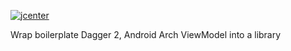 [ ![jcenter](https://api.bintray.com/packages/ekosuhariyadi/open-source-projects/base-dagger-androidarch/images/download.svg) ](https://bintray.com/ekosuhariyadi/open-source-projects/base-dagger-androidarch/_latestVersion)

Wrap boilerplate Dagger 2, Android Arch ViewModel into a library